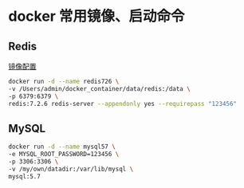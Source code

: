 # docker 常用镜像、启动命令

## Redis

[镜像配置](https://github.com/redis/docker-library-redis/blob/e5650da99bb377b2ed4f9f1ef993ff24729b1c16/7.2/debian/Dockerfile)

```sh
docker run -d --name redis726 \
-v /Users/admin/docker_container/data/redis:/data \
-p 6379:6379 \
redis:7.2.6 redis-server --appendonly yes --requirepass "123456"
```

## MySQL

```sh
docker run -d --name mysql57 \
-e MYSQL_ROOT_PASSWORD=123456 \
-p 3306:3306 \
-v /my/own/datadir:/var/lib/mysql \
mysql:5.7
```

